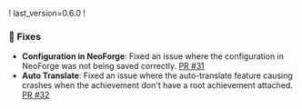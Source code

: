 ! last_version=0.6.0
!

### 🐛 Fixes

- **Configuration in NeoForge**: Fixed an issue where the configuration in NeoForge was not being saved correctly. [PR #31](https://github.com/42atomys/mc-advancements-reloaded/pull/31)
- **Auto Translate**: Fixed an issue where the auto-translate feature causing crashes when the achievement don't have a root achievement attached. [PR #32](https://github.com/42atomys/mc-advancements-reloaded/pull/32)
